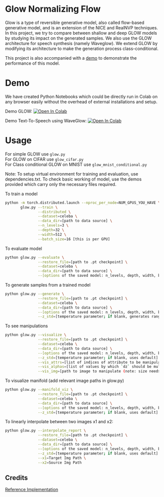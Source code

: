 # Glow Normalizing Flow

Glow is a type of reversible generative model, also called flow-based generative model, and is an extension of the NICE and RealNVP techniques. In this project, we try to compare between shallow and deep GLOW models by studying its impact on the generated samples.
We also use the GLOW architecture for speech synthesis (namely Waveglow). We extend GLOW by modifying its architecture to make the generation process class-conditional. 

This project is also accompanied with a [demo](#demo) to demonstrate the performance of this model.

# Demo
We have created Python Notebooks which could be directly run in Colab on any browser easily without the overhead of external installations and setup.

Demo GLOW: [![Open In Colab](https://colab.research.google.com/assets/colab-badge.svg)](
https://colab.research.google.com/github/anishmadan23/glow_normalizing_flow/blob/master/Demo/demo_celeb.ipynb)

Demo Text-To-Speech using WaveGlow: [![Open In Colab](https://colab.research.google.com/assets/colab-badge.svg)](https://colab.research.google.com/github/anishmadan23/glow_normalizing_flow/blob/master/Demo/demo_tts.ipynb)

# Usage

For simple GLOW use ``glow.py``\
For GLOW on CIFAR use ``glow_cifar.py``\
For Class conditional GLOW on MNIST use ``glow_mnist_conditional.py``

Note: To setup virtual environment for training and evaluation, use dependencies.txt. To check basic working of model, use the demos provided which carry only the necessary files required.


To train a model
```sh
python -m torch.distributed.launch --nproc_per_node=NUM_GPUS_YOU_HAVE \
       glow.py --train \
               --distributed \
               --dataset=celeba \
               --data_dir=[path to data source] \
               --n_levels=3 \
               --depth=32 \
               --width=512 \
               --batch_size=16 [this is per GPU]
```

To evaluate model
```sh
python glow.py --evaluate \
               --restore_file=[path to .pt checkpoint] \
               --dataset=celeba \
               --data_dir=[path to data source] \
               --[options of the saved model: n_levels, depth, width, batch_size]
```

To generate samples from a trained model
```sh
python glow.py --generate \
               --restore_file=[path to .pt checkpoint] \
               --dataset=celeba \
               --data_dir=[path to data source] \
               --[options of the saved model: n_levels, depth, width, batch_size] \
               --z_std=[temperature parameter; if blank, generates range]
```

To see manipulations
```sh
python glow.py --visualize \
               --restore_file=[path to .pt checkpoint] \
               --dataset=celeba \
               --data_dir=[path to data source] \
               --[options of the saved model: n_levels, depth, width, batch_size] \
               --z_std=[temperature parameter; if blank, uses default] \
               --vis_attrs=[list of indices of attribute to be manipulated, if blank, manipulates every attribute] \
               --vis_alphas=[list of values by which `dz` should be multiplied, defaults [-2,2]] \
               --vis_img=[path to image to manipulate (note: size needs to match dataset); if blank uses example from test dataset]
```

To visualize manifold (add relevant image paths in glow.py)
```sh
python glow.py --manifold_viz \
               --restore_file=[path to .pt checkpoint] \
               --dataset=celeba \
               --data_dir=[path to data source] \
               --[options of the saved model: n_levels, depth, width, batch_size] \
               --z_std=[temperature parameter; if blank, uses default] \
```

To linearly interpolate between two images x1 and x2:
```sh
python glow.py --interpolate_report \
               --restore_file=[path to .pt checkpoint] \
               --dataset=celeba \
               --data_dir=[path to data source] \
               --[options of the saved model: n_levels, depth, width, batch_size] \
               --z_std=[temperature parameter; if blank, uses default] \
               --x1=Target Img Path \
               --x2=Source Img Path
```

## Credits
[Reference Implementation](https://github.com/kamenbliznashki/normalizing_flows)
